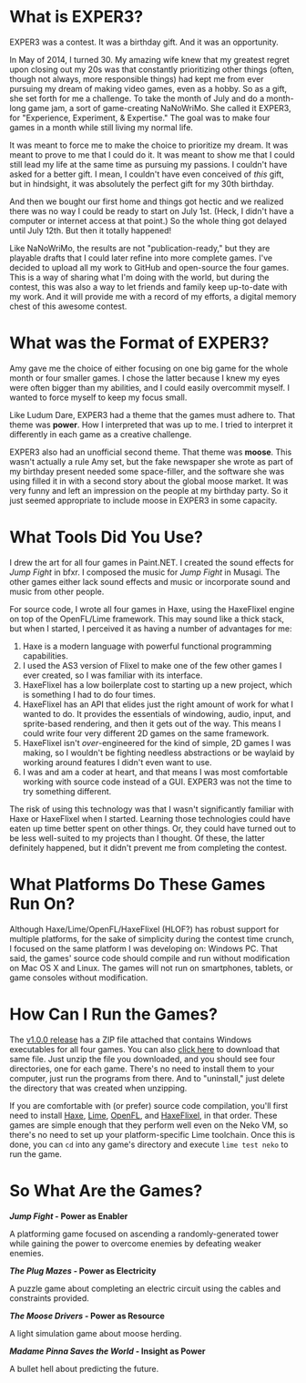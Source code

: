# What is EXPER3?

EXPER3 was a contest. It was a birthday gift. And it was an opportunity.

In May of 2014, I turned 30. My amazing wife knew that my greatest regret upon closing out my 20s was that constantly prioritizing other things (often, though not always, more responsible things) had kept me from ever pursuing my dream of making video games, even as a hobby. So as a gift, she set forth for me a challenge. To take the month of July and do a month-long game jam, a sort of game-creating NaNoWriMo. She called it EXPER3, for "Experience, Experiment, & Expertise." The goal was to make four games in a month while still living my normal life.

It was meant to force me to make the choice to prioritize my dream. It was meant to prove to me that I could do it. It was meant to show me that I could still lead my life at the same time as pursuing my passions. I couldn't have asked for a better gift. I mean, I couldn't have even conceived of _this_ gift, but in hindsight, it was absolutely the perfect gift for my 30th birthday.

And then we bought our first home and things got hectic and we realized there was no way I could be ready to start on July 1st. (Heck, I didn't have a computer or internet access at that point.) So the whole thing got delayed until July 12th. But then it totally happened!

Like NaNoWriMo, the results are not "publication-ready," but they are playable drafts that I could later refine into more complete games. I've decided to upload all my work to GitHub and open-source the four games. This is a way of sharing what I'm doing with the world, but during the contest, this was also a way to let friends and family keep up-to-date with my work. And it will provide me with a record of my efforts, a digital memory chest of this awesome contest.

# What was the Format of EXPER3?

Amy gave me the choice of either focusing on one big game for the whole month or four smaller games. I chose the latter because I knew my eyes were often bigger than my abilities, and I could easily overcommit myself. I wanted to force myself to keep my focus small.

Like Ludum Dare, EXPER3 had a theme that the games must adhere to. That theme was **power**. How I interpreted that was up to me. I tried to interpret it differently in each game as a creative challenge.

EXPER3 also had an unofficial second theme. That theme was **moose**. This wasn't actually a rule Amy set, but the fake newspaper she wrote as part of my birthday present needed some space-filler, and the software she was using filled it in with a second story about the global moose market. It was very funny and left an impression on the people at my birthday party. So it just seemed appropriate to include moose in EXPER3 in some capacity.

# What Tools Did You Use?

I drew the art for all four games in Paint.NET. I created the sound effects for _Jump Fight_ in bfxr. I composed the music for _Jump Fight_ in Musagi. The other games either lack sound effects and music or incorporate sound and music from other people.

For source code, I wrote all four games in Haxe, using the HaxeFlixel engine on top of the OpenFL/Lime framework. This may sound like a thick stack, but when I started, I perceived it as having a number of advantages for me:

1. Haxe is a modern language with powerful functional programming capabilities.
1. I used the AS3 version of Flixel to make one of the few other games I ever created, so I was familiar with its interface.
1. HaxeFlixel has a low boilerplate cost to starting up a new project, which is something I had to do four times.
1. HaxeFlixel has an API that elides just the right amount of work for what I wanted to do. It provides the essentials of windowing, audio, input, and sprite-based rendering, and then it gets out of the way. This means I could write four very different 2D games on the same framework.
1. HaxeFlixel isn't _over_-engineered for the kind of simple, 2D games I was making, so I wouldn't be fighting needless abstractions or be waylaid by working around features I didn't even want to use.
1. I was and am a coder at heart, and that means I was most comfortable working with source code instead of a GUI. EXPER3 was not the time to try something different.

The risk of using this technology was that I wasn't significantly familiar with Haxe or HaxeFlixel when I started. Learning those technologies could have eaten up time better spent on other things. Or, they could have turned out to be less well-suited to my projects than I thought. Of these, the latter definitely happened, but it didn't prevent me from completing the contest.

# What Platforms Do These Games Run On?

Although Haxe/Lime/OpenFL/HaxeFlixel (HLOF?) has robust support for multiple platforms, for the sake of simplicity during the contest time crunch, I focused on the same platform I was developing on: Windows PC. That said, the games' source code should compile and run without modification on Mac OS X and Linux. The games will not run on smartphones, tablets, or game consoles without modification.

# How Can I Run the Games?

The [v1.0.0 release](https://github.com/arashikou/exper3/releases/tag/v1.0.0) has a ZIP file attached that contains Windows executables for all four games. You can also [click here](https://github.com/arashikou/exper3/releases/download/v1.0.0/exper3.zip) to download that same file. Just unzip the file you downloaded, and you should see four directories, one for each game. There's no need to install them to your computer, just run the programs from there. And to "uninstall," just delete the directory that was created when unzipping.

If you are comfortable with (or prefer) source code compilation, you'll first need to install [Haxe](http://www.openfl.org/documentation/setup/install-haxe/), [Lime](http://www.openfl.org/documentation/setup/install-lime/), [OpenFL](http://www.openfl.org/documentation/setup/install-openfl/), and [HaxeFlixel](http://haxeflixel.com/documentation/install-haxeflixel/), in that order. These games are simple enough that they perform well even on the Neko VM, so there's no need to set up your platform-specific Lime toolchain. Once this is done, you can `cd` into any game's directory and execute `lime test neko` to run the game.

# So What Are the Games?

**_Jump Fight_ - Power as Enabler**

A platforming game focused on ascending a randomly-generated tower while gaining the power to overcome enemies by defeating weaker enemies.

**_The Plug Mazes_ - Power as Electricity**

A puzzle game about completing an electric circuit using the cables and constraints provided.

**_The Moose Drivers_ - Power as Resource**

A light simulation game about moose herding.

**_Madame Pinna Saves the World_ - Insight as Power**

A bullet hell about predicting the future.
